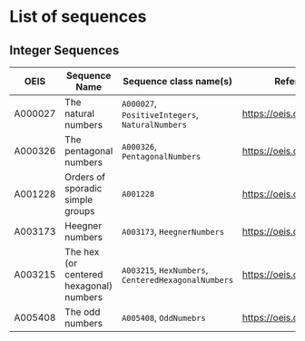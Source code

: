 # List of sequences

## Integer Sequences

| OEIS     | Sequence Name                           | Sequence class name(s)                              | Reference                |     
|----------|-----------------------------------------|-----------------------------------------------------|--------------------------|
| A000027  | The natural numbers                     | `A000027`, `PositiveIntegers`, `NaturalNumbers`     | https://oeis.org/A000027 |
| A000326  | The pentagonal numbers                  | `A000326`, `PentagonalNumbers`                      | https://oeis.org/A000326 |
| A001228  | Orders of sporadic simple groups        | `A001228`                                           | https://oeis.org/A001228 |
| A003173  | Heegner numbers                         | `A003173`, `HeegnerNumbers`                         | https://oeis.org/A003173 |
| A003215  | The hex (or centered hexagonal) numbers | `A003215`, `HexNumbers`, `CenteredHexagonalNumbers` | https://oeis.org/A003215 |
| A005408  | The odd numbers                         | `A005408`, `OddNumebrs`                             | https://oeis.org/A005408 |



